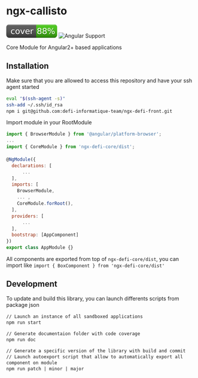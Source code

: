 # ngx-callisto

![Coverage Status](./documentation/badge.svg)
![Angular Support](https://img.shields.io/badge/angular-%3E5.x-blue.svg?style=flat-square)

Core Module for Angular2+ based applications

## Installation 
Make sure that you are allowed to access this repository and have your ssh agent started
```bash
eval "$(ssh-agent -s)"
ssh-add ~/.ssh/id_rsa
npm i git@github.com:defi-informatique-team/ngx-defi-front.git
```

Import module in your RootModule
```javascript
import { BrowserModule } from '@angular/platform-browser';
...
import { CoreModule } from 'ngx-defi-core/dist';

@NgModule({
  declarations: [
      ...
  ],
  imports: [
    BrowserModule,
    ... ,
    CoreModule.forRoot(),
  ],
  providers: [
      ...
  ],
  bootstrap: [AppComponent]
})
export class AppModule {}
```
All components are exported from top of ``` ngx-defi-core/dist ```, you can import like ``` import { BoxComponent } from 'ngx-defi-core/dist' ```

## Development

To update and build this library, you can launch differents scripts from package json

```
// Launch an instance of all sandboxed applications
npm run start
```
```
// Generate documentaion folder with code coverage
npm run doc
```
```
// Generate a specific version of the library with build and commit
// Launch autoexport script that allow to automatically export all component on module
npm run patch | minor | major
```
